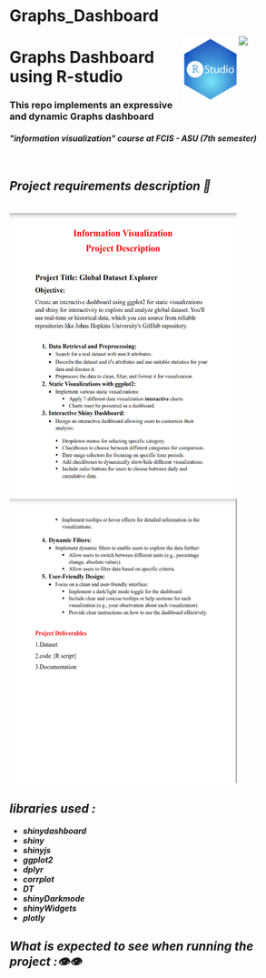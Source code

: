 # Graphs_Dashboard
<p><a href="https://www.asu.edu.eg/"><img align="right" src="https://ums.asu.edu.eg/images/logo.png" width="100" /></a></p>
<p><img align="right" src="https://raw.githubusercontent.com/rstudio/hex-stickers/main/PNG/RStudio.png" width="100" /></a></p>
<div align=left>
<h1>
    Graphs Dashboard using R-studio

</h1>
  <h3>
    This repo implements an expressive and dynamic Graphs dashboard 
  </h3>
 <h5>
    "information visualization" course at FCIS - ASU 
        (7th semester)
<div>
<br>
<br>

## **Project requirements description 🤔**
<br>
<img src="https://raw.githubusercontent.com/abdalla-am/Graphs_Dashboard/main/Readme%20photos/req%201.png?token=GHSAT0AAAAAACOB7UZ7NGKBRFES775QHPVUZOJF54A" width="400" height="500"/>
<img src="https://raw.githubusercontent.com/abdalla-am/Graphs_Dashboard/main/Readme%20photos/req%202.png?token=GHSAT0AAAAAACOB7UZ6WT4KGT53C3PZKESEZOJF6PA" width="400" height="500"/>

<br>

## libraries used :
   - shinydashboard
   - shiny
   - shinyjs
   - ggplot2
   - dplyr
   - corrplot
   - DT
   - shinyDarkmode
   - shinyWidgets
   - plotly

## **What is expected to see when running the project :👁👁**
